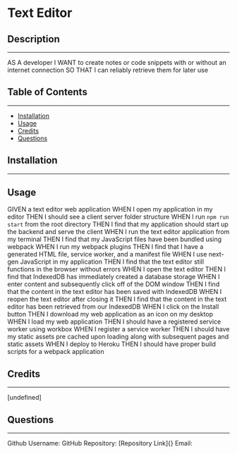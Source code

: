 # Text Editor 
  ## Description
  ---
AS A developer
I WANT to create notes or code snippets with or without an internet connection
SO THAT I can reliably retrieve them for later use
  ## Table of Contents
  ---
  - [Installation](#installation)
  - [Usage](#usage)
  - [Credits](#credits)
  - [Questions](#questions)

  ## Installation
  ---
  
  ## Usage
GIVEN a text editor web application
WHEN I open my application in my editor
THEN I should see a client server folder structure
WHEN I run `npm run start` from the root directory
THEN I find that my application should start up the backend and serve the client
WHEN I run the text editor application from my terminal
THEN I find that my JavaScript files have been bundled using webpack
WHEN I run my webpack plugins
THEN I find that I have a generated HTML file, service worker, and a manifest file
WHEN I use next-gen JavaScript in my application
THEN I find that the text editor still functions in the browser without errors
WHEN I open the text editor
THEN I find that IndexedDB has immediately created a database storage
WHEN I enter content and subsequently click off of the DOM window
THEN I find that the content in the text editor has been saved with IndexedDB
WHEN I reopen the text editor after closing it
THEN I find that the content in the text editor has been retrieved from our IndexedDB
WHEN I click on the Install button
THEN I download my web application as an icon on my desktop
WHEN I load my web application
THEN I should have a registered service worker using workbox
WHEN I register a service worker
THEN I should have my static assets pre cached upon loading along with subsequent pages and static assets
WHEN I deploy to Heroku
THEN I should have proper build scripts for a webpack application
  
  ## Credits
  ---
  [undefined]
  ## Questions
  ---
  Github Username: 
  GitHub Repository: [Repository Link]{}
  Email: 

